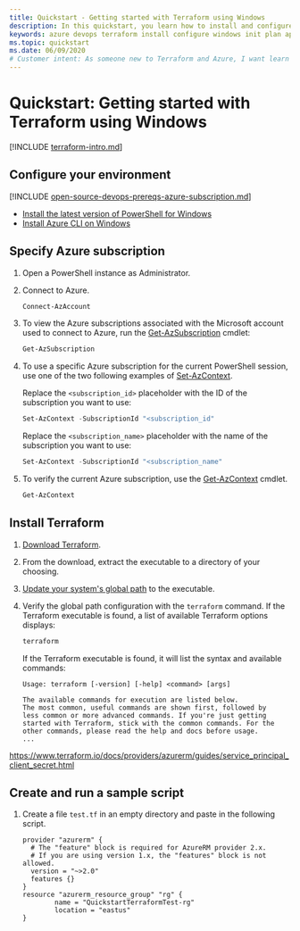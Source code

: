 ```yaml
---
title: Quickstart - Getting started with Terraform using Windows
description: In this quickstart, you learn how to install and configure Terraform to create Azure resources.
keywords: azure devops terraform install configure windows init plan apply execution login rbac service principal automated script cli powershell
ms.topic: quickstart
ms.date: 06/09/2020
# Customer intent: As someone new to Terraform and Azure, I want learn the basics of deploying Azure resources using Terraform from Windows.
---
```


# Quickstart: Getting started with Terraform using Windows
 
[!INCLUDE [terraform-intro.md](includes/terraform-intro.md)]

## Configure your environment

[!INCLUDE [open-source-devops-prereqs-azure-subscription.md](../includes/open-source-devops-prereqs-azure-subscription.md)]
- [Install the latest version of PowerShell for Windows](https://docs.microsoft.com/powershell/scripting/install/installing-powershell-core-on-windows?view=powershell-7)
- [Install Azure CLI on Windows](/cli/azure/install-azure-cli-windows?view=azure-cli-latest)

## Specify Azure subscription

1. Open a PowerShell instance as Administrator.

1. Connect to Azure.

    ```powershell
    Connect-AzAccount
    ```
    
1. To view the Azure subscriptions associated with the Microsoft account used to connect to Azure, run the [Get-AzSubscription](https://docs.microsoft.com/powershell/module/az.accounts/Get-AzSubscription?view=azps-4.1.0) cmdlet:

    ```powershell
    Get-AzSubscription
    ```

1. To use a specific Azure subscription for the current PowerShell session, use one of the two following examples of [Set-AzContext](https://docs.microsoft.com/powershell/module/az.accounts/set-azcontext?view=azps-4.1.0).

    Replace the `<subscription_id>` placeholder with the ID of the subscription you want to use:

    ```powershell
    Set-AzContext -SubscriptionId "<subscription_id"
    ```

    Replace the `<subscription_name>` placeholder with the name of the subscription you want to use:

    ```powershell
    Set-AzContext -SubscriptionId "<subscription_name"
    ```

1. To verify the current Azure subscription, use the [Get-AzContext](https://docs.microsoft.com/powershell/module/az.accounts/get-azcontext?view=azps-4.1.0) cmdlet.

    ```powershell
    Get-AzContext
    ```

## Install Terraform

1. [Download Terraform](https://www.terraform.io/downloads.html).

1. From the download, extract the executable to a directory of your choosing.

1. [Update your system's global path](https://stackoverflow.com/questions/1618280/where-can-i-set-path-to-make-exe-on-windows) to the executable.

1. Verify the global path configuration with the `terraform` command. If the Terraform executable is found, a list of available Terraform options displays:

    ```powershell
    terraform
    ```

    If the Terraform executable is found, it will list the syntax and available commands:

    ```output
    Usage: terraform [-version] [-help] <command> [args]

    The available commands for execution are listed below.
    The most common, useful commands are shown first, followed by
    less common or more advanced commands. If you're just getting
    started with Terraform, stick with the common commands. For the
    other commands, please read the help and docs before usage.
    ...
    ```









https://www.terraform.io/docs/providers/azurerm/guides/service_principal_client_secret.html













## Create and run a sample script

1. Create a file `test.tf` in an empty directory and paste in the following script.

    ```hcl
    provider "azurerm" {
      # The "feature" block is required for AzureRM provider 2.x.
      # If you are using version 1.x, the "features" block is not allowed.
      version = "~>2.0"
      features {}
    }
    resource "azurerm_resource_group" "rg" {
            name = "QuickstartTerraformTest-rg"
            location = "eastus"
    }
    ```
